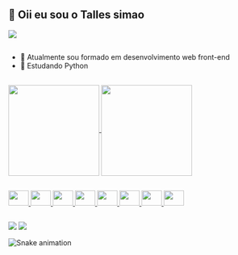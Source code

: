  ## 👋  Oii eu sou o  Talles simao
 
 <img src="https://user-images.githubusercontent.com/40778394/185477113-6e2fce00-35ac-46e4-8827-33b30c1ee332.png"/>
 
 
 ##
- 👀 Atualmente sou formado em desenvolvimento web front-end
- 🌱 Estudando Python


##

<div>
  <a href = "https://github.com/Tallesco201">
    <img align="center" height= "180em" src="https://github-readme-stats-sigma-five.vercel.app/api?username=Tallesco201&count_private=true&show_icons=true&theme=aura"/>
    <img align="center"height= "180em" src="https://github-readme-stats-sigma-five.vercel.app/api/top-langs/?username=Tallesco201&theme=algolia"/>
</div>
  
  
  ##
  
  <div style="display: inline block" aligt="center">
   <img aligt="center" height="30" width="40" src="https://cdn.jsdelivr.net/gh/devicons/devicon/icons/figma/figma-original.svg"/>    <img aligt="center" height="30" width="40" src="https://cdn.jsdelivr.net/gh/devicons/devicon/icons/react/react-original.svg"/>
   <img aligt="center" height="30" width="40" src="https://cdn.jsdelivr.net/gh/devicons/devicon/icons/javascript/javascript-plain.svg"/>
   <img aligt="center" height="30" width="40" src="https://cdn.jsdelivr.net/gh/devicons/devicon/icons/html5/html5-original.svg"/>
   <img aligt="center" height="30" width="40" src="https://cdn.jsdelivr.net/gh/devicons/devicon/icons/git/git-original.svg"/>
   <img aligt="center" height="30" width="40" src="https://cdn.jsdelivr.net/gh/devicons/devicon/icons/github/github-original.svg"/>
   <img aligt="center" height="30" width="40" src="https://cdn.jsdelivr.net/gh/devicons/devicon/icons/css3/css3-original.svg"/>
   <img aligt="center" height="30" width="40" src="https://cdn.jsdelivr.net/gh/devicons/devicon/icons/typescript/typescript-original.svg"/>
  </div>
   
  
  ##
  
  <div>
    <a aligt="center" href="https://mail.google.com/mail/u/0/?tab=rm#inbox" target="_blank" ><img  src="https://img.shields.io/badge/Gmail-D14836?style=for-the-badge&logo=gmail&logoColor=white"/></a>
    <a aligt="center" href="https://www.linkedin.com/in/talles-simao-1a0852235/" target="_blank" ><img src="https://img.shields.io/badge/LinkedIn-0077B5?style=for-the-badge&logo=linkedin&logoColor=white"/></a>
  </div>
 
 ![Snake animation](https://github.com/Tallesco201/Tallesco201/blob/output/github-contribution-grid-snake.svg)

